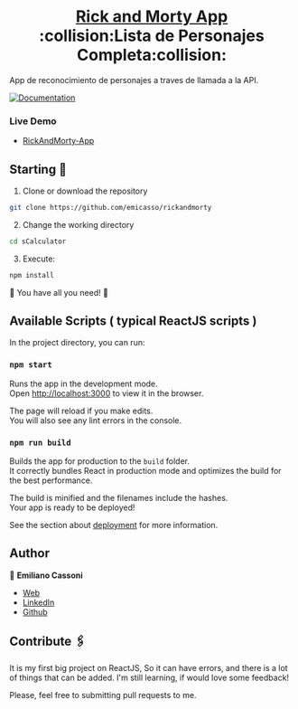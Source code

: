 <h1 align="center" style="border-bottom: none">
    <b>
        <a href="https://rickandmortycedev.netlify.app/">Rick and Morty App</a><br>
    </b>
    :collision:Lista de Personajes Completa:collision:<br>
</h1>

App de reconocimiento de personajes a traves de llamada a la API.

[![Documentation](https://img.shields.io/badge/documentation-yes-brightgreen.svg)](https://github.com/emicasso/rickandmorty)

### Live Demo
* [RickAndMorty-App](https://rickandmortycedev.netlify.app/)

## Starting 🚀

1. Clone or download the repository 

```bash
git clone https://github.com/emicasso/rickandmorty
```
2. Change the working directory

```bash
cd sCalculator
```

3. Execute:

```bash
npm install
```

🌟 You have all you need! 🌟

## Available Scripts ( typical ReactJS scripts )

In the project directory, you can run:

### `npm start`

Runs the app in the development mode.\
Open [http://localhost:3000](http://localhost:3000) to view it in the browser.

The page will reload if you make edits.\
You will also see any lint errors in the console.

### `npm run build`

Builds the app for production to the `build` folder.\
It correctly bundles React in production mode and optimizes the build for the best performance.

The build is minified and the filenames include the hashes.\
Your app is ready to be deployed!

See the section about [deployment](https://facebook.github.io/create-react-app/docs/deployment) for more information.

## Author

👤 **Emiliano Cassoni**

* [Web](https://cedev.netlify.app/#/) 
* [LinkedIn](https://www.linkedin.com/in/emiliano-cassoni/)
* [Github](https://github.com/emicasso)

## Contribute 🖇️

It is my first big project on ReactJS, So it can have errors, and there is a lot of things that can be added. I'm still learning, if would love some feedback!

Please, feel free to submitting pull requests to me.
